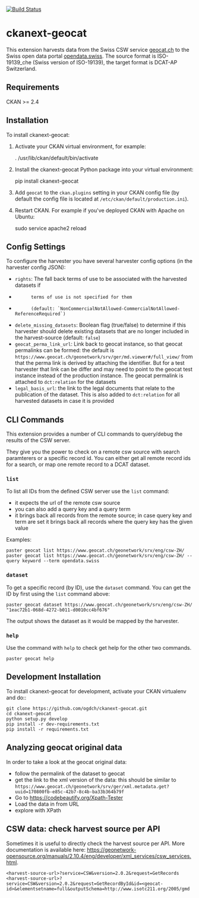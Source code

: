 [![Build Status](https://app.travis-ci.com/opendata-swiss/ckanext-geocat.svg?branch=master)](https://app.travis-ci.com/opendata-swiss/ckanext-geocat)

ckanext-geocat
=============

This extension harvests data from the Swiss CSW service [geocat.ch](http://geocat.ch) to the Swiss open data portal [opendata.swiss](https://opendata.swiss).
The source format is ISO-19139_che (Swiss version of ISO-19139), the target format is DCAT-AP Switzerland.


## Requirements

CKAN >= 2.4

## Installation

To install ckanext-geocat:

1. Activate your CKAN virtual environment, for example:

     . /usr/lib/ckan/default/bin/activate

2. Install the ckanext-geocat Python package into your virtual environment:

     pip install ckanext-geocat

3. Add ``geocat`` to the ``ckan.plugins`` setting in your CKAN
   config file (by default the config file is located at
   ``/etc/ckan/default/production.ini``).

4. Restart CKAN. For example if you've deployed CKAN with Apache on Ubuntu:

     sudo service apache2 reload


## Config Settings

To configure the harvester you have several harvester config options (in the harvester config JSON):

* `rights`: The fall back terms of use to be associated with the harvested datasets if 
*           terms of use is not specified for them 
*           (default: `NonCommercialNotAllowed-CommercialNotAllowed-ReferenceRequired`)
* `delete_missing_datasets`: Boolean flag (true/false) to determine if this harvester should delete existing datasets that are no longer included in
the harvest-source (default: `false`)
* `geocat_perma_link_url`: Link back to geocat instance, so that geocat permalinks can be formed: 
   the default is `https://www.geocat.ch/geonetwork/srv/ger/md.viewer#/full_view/` from that the perma link is derived
   by attaching the identifier. But for a test harvester that link can be differ and may need to point to the
   geocat test instance instead of the production instance.
   The geocat permalink is attached to `dct:relation` for the datasets
* `legal_basis_url`: the link to the legal documents that relate to the publication of the dataset. This is also added
   to `dct:relation` for all harvested datasets in case it is provided


## CLI Commands

This extension provides a number of CLI commands to query/debug the results of the CSW server.

They give you the power to check on a remote csw source with search paramterers or a specific record id.
You can either get all remote record ids for a search, or map one remote record to a DCAT dataset.

### `list`

To list all IDs from the defined CSW server use the `list` command:

- it expects the url of the remote csw source
- you can also add a query key and a query term
- it brings back all records from the remote source; in case query key and term are set
  it brings back all records where the query key has the given value
   
Examples:   

```
paster geocat list https://www.geocat.ch/geonetwork/srv/eng/csw-ZH/
paster geocat list https://www.geocat.ch/geonetwork/srv/eng/csw-ZH/ --query keyword --term opendata.swiss
```

### `dataset`

To get a specific record (by ID), use the `dataset` command.
You can get the ID by first using the `list` command above:

```
paster geocat dataset https://www.geocat.ch/geonetwork/srv/eng/csw-ZH/ "1eac72b1-068d-4272-b011-d0010cc4bf676"
```

The output shows the dataset as it would be mapped by the harvester.

### `help`

Use the command with `help` to check get help for the other two commands.

```
paster geocat help
```

## Development Installation

To install ckanext-geocat for development, activate your CKAN virtualenv and
do::

    git clone https://github.com/ogdch/ckanext-geocat.git
    cd ckanext-geocat
    python setup.py develop
    pip install -r dev-requirements.txt
    pip install -r requirements.txt

## Analyzing geocat original data

In order to take a look at the geocat original data: 

- follow the permalink of the dataset to geocat
- get the link to the xml version of the data: this should be similar to `https://www.geocat.ch/geonetwork/srv/ger/xml.metadata.get?uuid=170800fb-e85c-42b7-8c4b-ba33b364b79f`  
- Go to https://codebeautify.org/Xpath-Tester
- Load the data in from URL
- explore with XPath

## CSW data: check harvest source per API

Sometimes it is useful to directly check the harvest source per API. 
More documentation is available here: 
https://geonetwork-opensource.org/manuals/2.10.4/eng/developer/xml_services/csw_services.html.

```
<harvest-source-url>?service=CSW&version=2.0.2&request=GetRecords
<harvest-source-url>?service=CSW&version=2.0.2&request=GetRecordById&id=<geocat-id>&elementsetname=full&outputSchema=http://www.isotc211.org/2005/gmd
``` 
